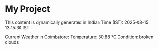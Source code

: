 # My Project

This content is dynamically generated in Indian Time (IST): 2025-08-15 13:15:30 IST


Current Weather in Coimbatore:
Temperature: 30.88 °C
Condition: broken clouds
